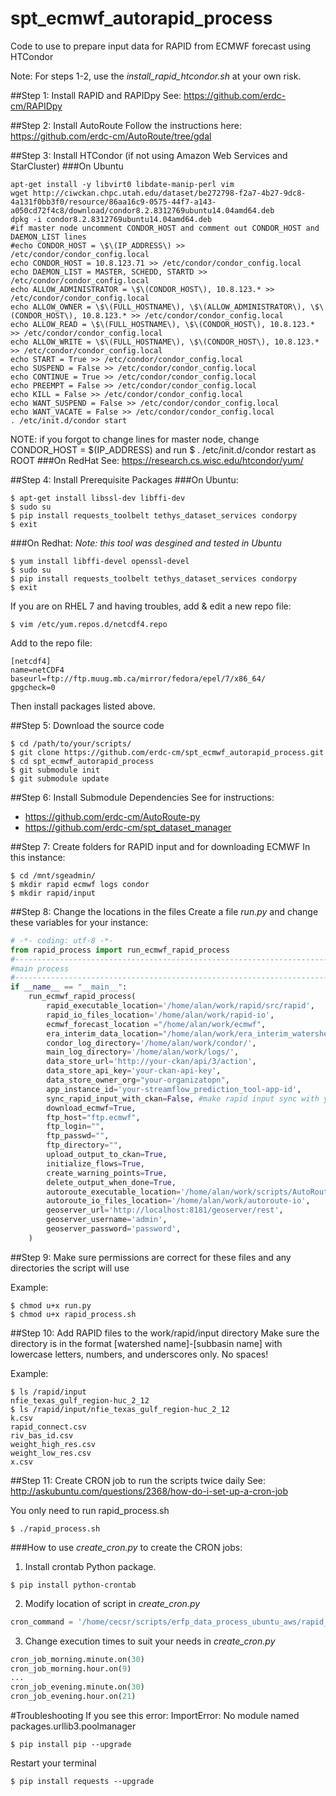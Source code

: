 # spt_ecmwf_autorapid_process
Code to use to prepare input data for RAPID from ECMWF forecast using HTCondor

Note: For steps 1-2, use the *install_rapid_htcondor.sh* at your own risk.

##Step 1: Install RAPID and RAPIDpy
See: https://github.com/erdc-cm/RAPIDpy

##Step 2: Install AutoRoute
Follow the instructions here: https://github.com/erdc-cm/AutoRoute/tree/gdal

##Step 3: Install HTCondor (if not using Amazon Web Services and StarCluster)
###On Ubuntu
```
apt-get install -y libvirt0 libdate-manip-perl vim
wget http://ciwckan.chpc.utah.edu/dataset/be272798-f2a7-4b27-9dc8-4a131f0bb3f0/resource/86aa16c9-0575-44f7-a143-a050cd72f4c8/download/condor8.2.8312769ubuntu14.04amd64.deb
dpkg -i condor8.2.8312769ubuntu14.04amd64.deb
#if master node uncomment CONDOR_HOST and comment out CONDOR_HOST and DAEMON_LIST lines
#echo CONDOR_HOST = \$\(IP_ADDRESS\) >> /etc/condor/condor_config.local
echo CONDOR_HOST = 10.8.123.71 >> /etc/condor/condor_config.local
echo DAEMON_LIST = MASTER, SCHEDD, STARTD >> /etc/condor/condor_config.local
echo ALLOW_ADMINISTRATOR = \$\(CONDOR_HOST\), 10.8.123.* >> /etc/condor/condor_config.local
echo ALLOW_OWNER = \$\(FULL_HOSTNAME\), \$\(ALLOW_ADMINISTRATOR\), \$\(CONDOR_HOST\), 10.8.123.* >> /etc/condor/condor_config.local
echo ALLOW_READ = \$\(FULL_HOSTNAME\), \$\(CONDOR_HOST\), 10.8.123.* >> /etc/condor/condor_config.local
echo ALLOW_WRITE = \$\(FULL_HOSTNAME\), \$\(CONDOR_HOST\), 10.8.123.* >> /etc/condor/condor_config.local
echo START = True >> /etc/condor/condor_config.local
echo SUSPEND = False >> /etc/condor/condor_config.local
echo CONTINUE = True >> /etc/condor/condor_config.local
echo PREEMPT = False >> /etc/condor/condor_config.local
echo KILL = False >> /etc/condor/condor_config.local
echo WANT_SUSPEND = False >> /etc/condor/condor_config.local
echo WANT_VACATE = False >> /etc/condor/condor_config.local
. /etc/init.d/condor start
```
NOTE: if you forgot to change lines for master node, change CONDOR_HOST = $(IP_ADDRESS)
and run $ . /etc/init.d/condor restart as ROOT
###On RedHat
See: https://research.cs.wisc.edu/htcondor/yum/

##Step 4: Install Prerequisite Packages
###On Ubuntu:
```
$ apt-get install libssl-dev libffi-dev
$ sudo su
$ pip install requests_toolbelt tethys_dataset_services condorpy
$ exit
```
###On Redhat:
*Note: this tool was desgined and tested in Ubuntu*
```
$ yum install libffi-devel openssl-devel
$ sudo su
$ pip install requests_toolbelt tethys_dataset_services condorpy
$ exit
```
If you are on RHEL 7 and having troubles, add & edit a new repo file:
```
$ vim /etc/yum.repos.d/netcdf4.repo
```
Add to the repo file:
```
[netcdf4]
name=netCDF4
baseurl=ftp://ftp.muug.mb.ca/mirror/fedora/epel/7/x86_64/
gpgcheck=0
```
Then install packages listed above.

##Step 5: Download the source code
```
$ cd /path/to/your/scripts/
$ git clone https://github.com/erdc-cm/spt_ecmwf_autorapid_process.git
$ cd spt_ecmwf_autorapid_process
$ git submodule init
$ git submodule update
```
##Step 6: Install Submodule Dependencies
See for instructions:
- https://github.com/erdc-cm/AutoRoute-py
- https://github.com/erdc-cm/spt_dataset_manager

##Step 7: Create folders for RAPID input and for downloading ECMWF
In this instance:
```
$ cd /mnt/sgeadmin/
$ mkdir rapid ecmwf logs condor
$ mkdir rapid/input
```
##Step 8: Change the locations in the files
Create a file *run.py* and change these variables for your instance:
```python
# -*- coding: utf-8 -*-
from rapid_process import run_ecmwf_rapid_process
#------------------------------------------------------------------------------
#main process
#------------------------------------------------------------------------------
if __name__ == "__main__":
    run_ecmwf_rapid_process(
        rapid_executable_location='/home/alan/work/rapid/src/rapid',
        rapid_io_files_location='/home/alan/work/rapid-io',
        ecmwf_forecast_location ="/home/alan/work/ecmwf",
        era_interim_data_location="/home/alan/work/era_interim_watershed",
        condor_log_directory='/home/alan/work/condor/',
        main_log_directory='/home/alan/work/logs/',
        data_store_url='http://your-ckan/api/3/action',
        data_store_api_key='your-ckan-api-key',
        data_store_owner_org="your-organizatopn",
        app_instance_id='your-streamflow_prediction_tool-app-id',
        sync_rapid_input_with_ckan=False, #make rapid input sync with your app
        download_ecmwf=True,
        ftp_host="ftp.ecmwf",
        ftp_login="",
        ftp_passwd="",
        ftp_directory="",
        upload_output_to_ckan=True,
        initialize_flows=True,
        create_warning_points=True,
        delete_output_when_done=True,
        autoroute_executable_location='/home/alan/work/scripts/AutoRouteGDAL/source_code/autoroute',
        autoroute_io_files_location='/home/alan/work/autoroute-io',
        geoserver_url='http://localhost:8181/geoserver/rest',
        geoserver_username='admin',
        geoserver_password='password',
    )


```

##Step 9: Make sure permissions are correct for these files and any directories the script will use

Example:
```
$ chmod u+x run.py
$ chmod u+x rapid_process.sh
```
##Step 10: Add RAPID files to the work/rapid/input directory
Make sure the directory is in the format [watershed name]-[subbasin name]
with lowercase letters, numbers, and underscores only. No spaces!


Example:
```
$ ls /rapid/input
nfie_texas_gulf_region-huc_2_12
$ ls /rapid/input/nfie_texas_gulf_region-huc_2_12
k.csv
rapid_connect.csv
riv_bas_id.csv
weight_high_res.csv
weight_low_res.csv
x.csv
```
##Step 11: Create CRON job to run the scripts twice daily
See: http://askubuntu.com/questions/2368/how-do-i-set-up-a-cron-job

You only need to run rapid_process.sh
```
$ ./rapid_process.sh
```
###How to use *create_cron.py* to create the CRON jobs:

1) Install crontab Python package.
```
$ pip install python-crontab
```
2) Modify location of script in *create_cron.py*
```python
cron_command = '/home/cecsr/scripts/erfp_data_process_ubuntu_aws/rapid_process.sh'
```
3) Change execution times to suit your needs in *create_cron.py*
```python
cron_job_morning.minute.on(30)
cron_job_morning.hour.on(9)
...
cron_job_evening.minute.on(30)
cron_job_evening.hour.on(21)
```

#Troubleshooting
If you see this error:
ImportError: No module named packages.urllib3.poolmanager
```
$ pip install pip --upgrade
```
Restart your terminal
```
$ pip install requests --upgrade
```
